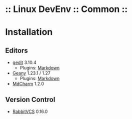 ﻿:: Linux DevEnv :: Common ::
============================

# Installation

## Editors

- [gedit](https://wiki.gnome.org/Apps/Gedit) 3.10.4
  - Plugins: [Markdown](https://github.com/jpfleury/gedit-markdown)
- [Geany](https://www.geany.org/) 1.23.1 / 1.27
  - Plugins: [Markdown](http://plugins.geany.org/markdown.html)
- [MdCharm](http://www.mdcharm.com/) 1.2.0

## Version Control

- [RabbitVCS](http://rabbitvcs.org/) 0.16.0
